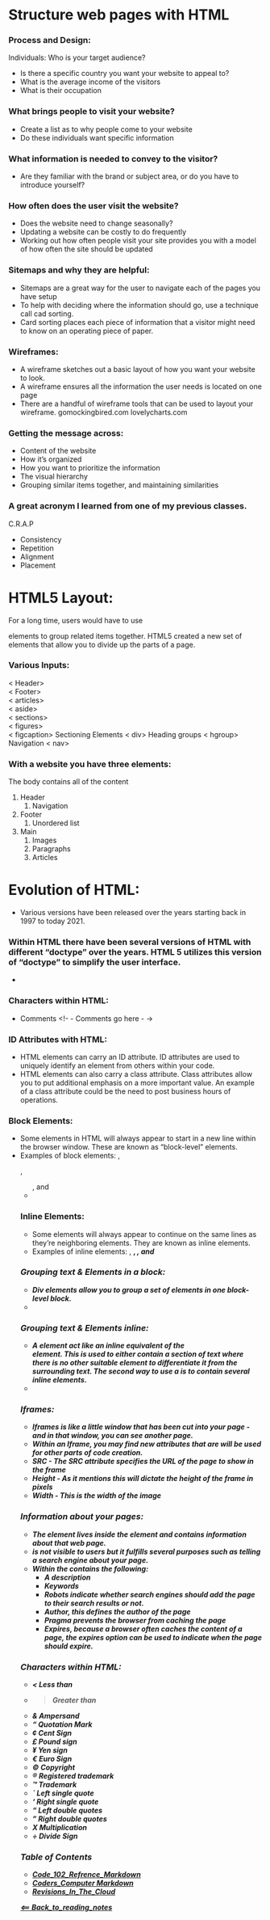 # Structure web pages with HTML

### Process and Design:
Individuals:
Who is your target audience? 
* Is there a specific country you want your website to appeal to?
* What is the average income of the visitors
* What is their occupation

### What brings people to visit your website?
* Create a list as to why people come to your website
* Do these individuals want specific information

### What information is needed to convey to the visitor?
* Are they familiar with the brand or subject area, or do you have to introduce yourself?

### How often does the user visit the website?
* Does the website need to change seasonally?
* Updating a website can be costly to do frequently
* Working out how often people visit your site provides you with a model of how often the site should be updated

### Sitemaps and why they are helpful:
* Sitemaps are a great way for the user to navigate each of the pages you have setup
* To help with deciding where the information should go, use a technique call cad sorting.
* Card sorting places each piece of information that a visitor might need to know on an operating piece of paper.

### Wireframes:
* A wireframe sketches out a basic layout of how you want your website to look. 
* A wireframe ensures all the information the user needs is located on one page
* There are a handful of wireframe tools that can be used to layout your wireframe.
gomockingbired.com
lovelycharts.com

### Getting the message across: 
* Content of the website
* How it’s organized
* How you want to prioritize the information
* The visual hierarchy 
* Grouping similar items together, and maintaining similarities

### A great acronym I learned from one of my previous classes. 
C.R.A.P
* Consistency 
* Repetition 
* Alignment
* Placement

# HTML5 Layout:
For a long time, users would have to use <div> elements to group related items together. HTML5 created a new set of elements that allow you to divide up the parts of a page. 

### Various Inputs:
< Header>
<br>
< Footer>
<br>
< articles>
<br>
< aside>
<br>
< sections>
<br>
< figures> 
<br> 
< figcaption>
Sectioning Elements < div>
Heading groups < hgroup>
Navigation < nav>

### With a website you have three elements:
The body contains all of the content 
1. Header
    1. Navigation
2. Footer
    1. Unordered list
3. Main
    1. Images
    2. Paragraphs
    3. Articles

# Evolution of HTML:
* Various versions have been released over the years starting back in 1997 to today 2021. 

### Within HTML there have been several versions of HTML with different “doctype” over the years. HTML 5 utilizes this version of “doctype” to simplify the user interface.
* <doctype html>

### Characters within HTML:
* Comments <!- - Comments go here - ->

### ID Attributes with HTML:
* HTML elements can carry an ID attribute. ID attributes are used to uniquely identify an element from others within your code.
* HTML elements can also carry a class attribute. Class attributes allow you to put additional emphasis on a more important value. An example of a class attribute could be the need to post business hours of operations.

### Block Elements:
* Some elements in HTML will always appear to start in a new line within the browser window. These are known as “block-level” elements.
* Examples of block elements: <h>, <p>, <ul>, and <li>

### Inline Elements:
* Some elements will always appear to continue on the same lines as they’re neighboring elements. They are known as inline elements.
* Examples of inline elements: <a>, <b>, <em>, and <img>

### Grouping text & Elements in a block:
* Div elements allow you to group a set of elements in one block-level block.
* <div> 

### Grouping text & Elements inline:
* A <span> element act like an inline equivalent of the <div> element. This is used to either contain a section of text where there is no other suitable element to differentiate it from the surrounding text. The second way to use a <span> is to contain several inline elements.
* <span>

### Iframes:
* Iframes is like a little window that has been cut into your page - and in that window, you can see another page.
* Within an Iframe, you may find new attributes that are will be used for other parts of code creation.
* SRC - The SRC attribute specifies the URL of the page to show in the frame
* Height - As it mentions this will dictate the height of the frame in pixels
* Width - This is the width of the image

### Information about your pages:
* The <meta> element lives inside the <head> element and contains information about that web page. 
* <meta> is not visible to users but it fulfills several purposes such as telling a search engine about your page. 
* Within the <meta> contains the following:
    * A description
    * Keywords
    * Robots indicate whether search engines should add the page to their search results or not. 
    * Author, this defines the author of the page
    * Pragma prevents the browser from caching the page
    * Expires, because a browser often caches the content of a page, the expires option can be used to indicate when the page should expire. 

### Characters within HTML:
* < Less than
* > Greater than
* & Ampersand
* “ Quotation Mark
* ¢ Cent Sign
* £ Pound sign
* ¥ Yen sign
* € Euro Sign
* © Copyright 
* ® Registered trademark
* ™ Trademark
* ` Left single quote
* ‘ Right single quote
* “ Left double quotes
* ” Right double quotes
* X Multiplication 
* ÷ Divide Sign

### Table of Contents
- [Code_102_Refrence_Markdown](class102.md)
- [Coders_Computer Markdown](coderscomputer.md)
- [Revisions_In_The_Cloud](RevisionsInTheCloud.md)

[<== Back_to_reading_notes](https://jtaisey389.github.io/reading-notes/)